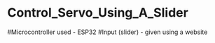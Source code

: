 # Control_Servo_Using_A_Slider
#Microcontroller used - ESP32
#Input (slider) - given using a website
